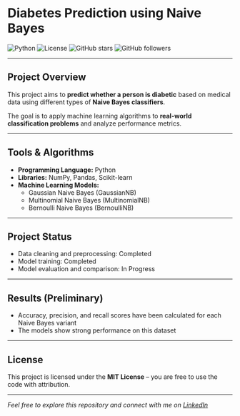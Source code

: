 # Diabetes Prediction using Naive Bayes

![Python](https://img.shields.io/badge/Python-3.11-blue?logo=python&logoColor=white)
![License](https://img.shields.io/badge/License-MIT-green)
![GitHub stars](https://img.shields.io/github/stars/omnia-mahrous-Ai-designs?style=social)
![GitHub followers](https://img.shields.io/github/followers/omnia-mahrous-Ai-designs?style=social)

---

## Project Overview
This project aims to **predict whether a person is diabetic** based on medical data using different types of **Naive Bayes classifiers**.  

The goal is to apply machine learning algorithms to **real-world classification problems** and analyze performance metrics.

---

##  Tools & Algorithms
- **Programming Language:** Python  
- **Libraries:** NumPy, Pandas, Scikit-learn  
- **Machine Learning Models:**  
  - Gaussian Naive Bayes (GaussianNB)  
  - Multinomial Naive Bayes (MultinomialNB)  
  - Bernoulli Naive Bayes (BernoulliNB)

---

##  Project Status
- Data cleaning and preprocessing: Completed  
- Model training: Completed  
- Model evaluation and comparison: In Progress  

---

## Results (Preliminary)
- Accuracy, precision, and recall scores have been calculated for each Naive Bayes variant  
- The models show strong performance on this dataset  

---

## License
This project is licensed under the **MIT License** – you are free to use the code with attribution.

---

 *Feel free to explore this repository and connect with me on [LinkedIn](https://www.linkedin.com/in/omnia-mahrous-15a04b230)*
